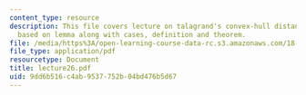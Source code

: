 ```yaml
---
content_type: resource
description: This file covers lecture on talagrand's convex-hull distance inequality
  based on lemma along with cases, definition and theorem.
file: /media/https%3A/open-learning-course-data-rc.s3.amazonaws.com/18-465-topics-in-statistics-statistical-learning-theory-spring-2007/9dd6b516c4ab9537752b04bd476b5d67_lecture26.pdf
file_type: application/pdf
resourcetype: Document
title: lecture26.pdf
uid: 9dd6b516-c4ab-9537-752b-04bd476b5d67
---
```

